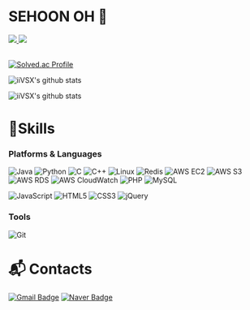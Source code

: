 <!--
**iiVSX/iiVSX** is a ✨ _special_ ✨ repository because its `README.md` (this file) appears on your GitHub profile.

Here are some ideas to get you started:

- 🔭 I’m currently working on ...
- 🌱 I’m currently learning ...
- 👯 I’m looking to collaborate on ...
- 🤔 I’m looking for help with ...
- 💬 Ask me about ...
- 📫 How to reach me: ...
- 😄 Pronouns: ...
- ⚡ Fun fact: ...
-->
# SEHOON OH 👾
<div>
  <a href="https://drive.google.com/file/d/1Knf34WfS3SkVJ5uUz7IvoDNVrDy3RL9y/view?usp=sharing" target="_blank">
    <img src="https://img.shields.io/badge/RESUME-018EF5?logo=readme&logoColor=white"/>
  </a>
  <a href="https://wakatime.com/dashboard" target="_blank">
    <img src="https://img.shields.io/badge/WAKATIME-000000?logo=wakatime&logoColor=white"/>
  </a>
</div>
<br>

[![Solved.ac Profile](http://mazassumnida.wtf/api/v2/generate_badge?boj=dhtpgns17101)](https://solved.ac/dhtpgns17101/)
<!-- [![iiVSX's wakatime stats](https://github-readme-stats.vercel.app/api/wakatime?username=iiVSX)](https://wakatime.com/@iiVSX) -->

![iiVSX's github stats](https://github-readme-stats.vercel.app/api?username=iiVSX&show_icons=true&theme=tokyonight)

![iiVSX's github stats](https://github-readme-stats.vercel.app/api/top-langs/?username=iiVSX&show_icons=true&theme=tokyonight)


# 💪Skills
### Platforms & Languages
![Java](https://img.shields.io/badge/Java-007396.svg?&style=for-the-badge&logo=Java&logoColor=white)
![Python](https://img.shields.io/badge/Python-3776AB.svg?&style=for-the-badge&logo=Python&logoColor=white)
![C](https://img.shields.io/badge/C-A8B9CC.svg?&style=for-the-badge&logo=C&logoColor=white)
![C++](https://img.shields.io/badge/C++-A8B9CC.svg?&style=for-the-badge&logo=cplusplus&logoColor=white)
![Linux](https://img.shields.io/badge/Linux-FCC624.svg?&style=for-the-badge&logo=Linux&logoColor=white)
![Redis](https://img.shields.io/badge/Redis-DC382D.svg?&style=for-the-badge&logo=Redis&logoColor=white)
![AWS EC2](https://img.shields.io/badge/AWS%20EC2-FF9900.svg?&style=for-the-badge&logo=amazonec2&logoColor=white)
![AWS S3](https://img.shields.io/badge/AWS%20S3-569A31.svg?&style=for-the-badge&logo=amazons3&logoColor=white)
![AWS RDS](https://img.shields.io/badge/AWS%20RDS-527FFF.svg?&style=for-the-badge&logo=amazonrds&logoColor=white)
![AWS CloudWatch](https://img.shields.io/badge/AWS%20CloudWatch-FF9900.svg?&style=for-the-badge&logo=amazoncloudwatch&logoColor=white)
![PHP](https://img.shields.io/badge/PHP-777BB4.svg?&style=for-the-badge&logo=PHP&logoColor=white)
![MySQL](https://img.shields.io/badge/MySQL-4479A1.svg?&style=for-the-badge&logo=MySQL&logoColor=white)

![JavaScript](https://img.shields.io/badge/JavaScript-F7DF1E.svg?&style=for-the-badge&logo=JavaScript&logoColor=white)
![HTML5](https://img.shields.io/badge/HTML5-E34F26.svg?&style=for-the-badge&logo=HTML5&logoColor=white)
![CSS3](https://img.shields.io/badge/CSS3-1572B6.svg?&style=for-the-badge&logo=CSS3&logoColor=white)
![jQuery](https://img.shields.io/badge/jQuery-0769AD.svg?&style=for-the-badge&logo=jQuery&logoColor=white)

### Tools
![Git](https://img.shields.io/badge/Git-F05032.svg?&style=for-the-badge&logo=Git&logoColor=white)
 
# :mailbox_with_mail: Contacts
[![Gmail Badge](https://img.shields.io/badge/Gmail-d14836?style=flat-square&logo=Gmail&logoColor=white&link=mailto:dhtpgns17101@gmail.com)](mailto:dhtpgns17101@gmail.com)
[![Naver Badge](https://img.shields.io/badge/Naver-03C75A?style=flat-square&logo=Naver&logoColor=white&link=mailto:matthew17101@naver.com)](mailto:matthew17101@naver.com)
